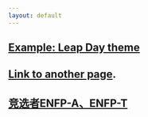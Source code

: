 ```yaml
---
layout: default
---
```


## [Example: Leap Day theme](https://pages-themes.github.io/leap-day/)

## [Link to another page](./docs/another-page.html).

## [竞选者ENFP-A、ENFP-T](./docs/竞选者ENFP-A、ENFP-T.md)

